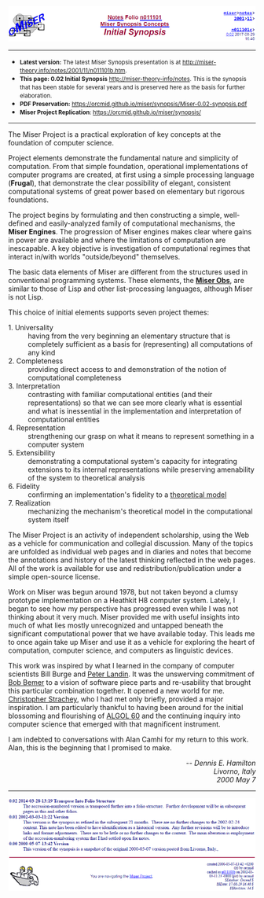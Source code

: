 <!-- index.md 1.0.0                UTF-8                     dh:2019-11-22 -->
<!--|----1----|----2----|----3----|----4----|----5----|----6----|----7----|-->
<!-- source: <https://github.com/orcmid/miser/blob/master/docs/synopsis/index.md>
     manifest: <https://github.com/orcmid/miser/blob/master/docs/synopsis/synopsis.txt>
     -->
![Original synopsis page title block](Miser-0.02-synopsis-TitleBlock.png)

--------

* <small>**Latest version:** The latest Miser Synopsis presentation is at
  <http://miser-theory.info/notes/2001/11/n011101b.htm>.</small>
* <small>**This page: 0.02 Initial Synopsis**
  <http://miser-theory-info/notes>.  This is the synopsis that has been
  stable for several years and is preserved here as the basis for further
  elaboration.</small>
* <small>**PDF Preservation:**
  <https://orcmid.github.io/miser/synopsis/Miser-0.02-synopsis.pdf></small>
* <small>**Miser Project Replication**:
  <https://orcmid.github.io/miser/synopsis/></small>

 --------


The Miser Project is a practical exploration of key concepts at the foundation
of computer science.

Project elements demonstrate the fundamental nature and simplicity of
computation.  From that simple foundation, operational implementations of
computer programs are created, at first using a simple processing language
(**Frugal**), that demonstrate the clear possibility of elegant, consistent computational systems of great power based on elementary but rigorous
foundations.

The project begins by formulating and then constructing a simple, well-defined
and easily-analyzed family of computational mechanisms, the **Miser Engines**.
The progression of Miser engines makes clear where gains in power are
available and where the limitations of computation are inescapable.
A key objective is investigation of computational regimes that interact
in/with worlds "outside/beyond" themselves.

The basic data elements of Miser are different from the structures used in
conventional programming systems.  These elements, the
[**Miser Obs**](https://github.com/orcmid/miser/blob/master/oMiser/obtheory.txt), are similar to those of Lisp and other list-processing languages, although
Miser is not Lisp.

This choice of initial elements supports seven project themes:

<dl>
<dt>1. Universality</dt>
<dd>having from the very beginning an elementary structure that is completely
sufficient as a basis for (representing) all computations of any kind</dd>
<dt>2. Completeness</dt>
<dd>providing direct access to and demonstration of the notion of
computational completeness</dd>
<dt>3. Interpretation</dt>
<dd>contrasting with familiar computational entities (and their
representations) so that we can see more clearly what is essential and
what is inessential in the implementation and interpretation of
computational entities</dd>
<dt>4. Representation</dt>
<dd>strengthening our grasp on what it means to represent something in a
computer system</dd>
<dt>5. Extensibility</dt>
<dd>demonstrating a computational system's capacity for integrating extensions
to its internal representations while preserving amenability of the system to
theoretical analysis</dd>
<dt>6. Fidelity</dt>
<dd>confirming an implementation's fidelity to a
<a href="http://miser-theory.info/notes/n001000.htm"> theoretical model</a>
</dd>
<dt>7. Realization</dt>
<dd>mechanizing the mechanism's theoretical model in the computational system
itself</dd>
</dl>

The Miser Project is an activity of independent scholarship, using the Web as
a vehicle for communication and collegial discussion.  Many of the topics are
unfolded as individual web pages and in diaries and notes that become the
annotations and history of the latest thinking reflected in the web pages.
All of the work is available for use and redistribution/publication under a
simple open-source license.

Work on Miser was begun around 1978, but not taken beyond a clumsy prototype
implementation on a Heathkit H8 computer system.  Lately, I began to see how
my perspective has progressed even while I was not thinking about it very
much.  Miser provided me with useful insights into much of what lies mostly
unrecognized and untapped beneath the significant computational power that we
have available today.  This leads me to once again take up Miser and use it
as a vehicle for exploring the heart of computation, computer science, and
computers as linguistic devices.

This work was inspired by what I learned in the company of computer scientists
Bill Burge and [Peter Landin](https://en.wikipedia.org/wiki/Peter_Landin).
It was the unswerving commitment of
[Bob Bemer](https://en.wikipedia.org/wiki/Bob_Bemer) to a vision of software
piece parts and re-usability that brought this particular combination
together.  It opened a new world for me.
[Christopher Strachey](https://en.wikipedia.org/wiki/Christopher_Strachey),
who I had met only briefly, provided a major inspiration.  I am particularly
thankful to having been around for the initial blossoming and flourishing of
[ALGOL 60](https://www.masswerk.at/algol60/report.htm) and the continuing
inquiry into computer science that emerged with that magnificent instrument.

I am indebted to conversations with Alan Camhi for my return to this work.
Alan, this is the beginning that I promised to make.

<p align="right">-- <i>Dennis E. Hamilton<br />Livorno, Italy<br />2000 May 7
</i></p>

--------

![Original synopsis page bottom matter](Miser-0.02-synopsis-BottomMatter.png)
